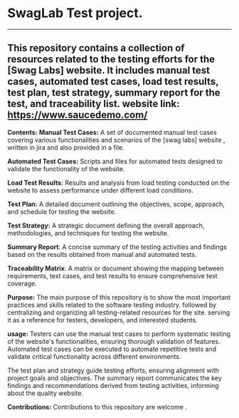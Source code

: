 # SwagLab Test project.
-------------
This repository contains a collection of resources related to the testing efforts for the [Swag Labs] website. It includes manual test cases, automated test cases, load test results, test plan, test strategy, summary report for the test, and traceability list.
website link: https://www.saucedemo.com/
-------------
**Contents:**
**Manual Test Cases:** A set of documented manual test cases covering various functionalities and scenarios of the [swag labs] website , written in jira and also provided in a file.

**Automated Test Cases:** Scripts and files for automated tests designed to validate the functionality of the website.

**Load Test Results:** Results and analysis from load testing conducted on the website to assess performance under different load conditions.

**Test Plan:** A detailed document outlining the objectives, scope, approach, and schedule for testing the website.

**Test Strategy:** A strategic document defining the overall approach, methodologies, and techniques for testing the website.

**Summary Report**: A concise summary of the testing activities and findings based on the results obtained from manual and automated tests.

**Traceability Matrix**: A matrix or document showing the mapping between requirements, test cases, and test results to ensure comprehensive test coverage.

**Purpose:**
The main purpose of this repository is to show the most important practices and skills related to the software testing industry.
followed by centralizing and organizing all testing-related resources for the site. serving it as a reference for testers, developers, and interested students.

**usage:**
Testers can use the manual test cases to perform systematic testing of the website's functionalities, ensuring thorough validation of features.
Automated test cases can be executed to automate repetitive tests and validate critical functionality across different environments.

The test plan and strategy guide testing efforts, ensuring alignment with project goals and objectives.
The summary report communicates the key findings and recommendations derived from testing activities, informing about the quality website.

**Contributions:**
Contributions to this repository are welcome .


